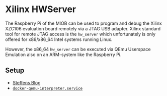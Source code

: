 # Xilinx HWServer

The Raspberry Pi of the MIOB can be used to program and debug the Xilinx XZC106 evaluation board remotely via a JTAG USB adapter.
Xilinx standard tool for remote JTAG access is the `hw_server` which unfortunately is only offered for x86/x86_64 Intel systems running Linux.

However, the x86_64 `hw_server` can be executed via QEmu Userspace Emulation also on an ARM-system like the Raspberry Pi.

## Setup

- [Steffens Blog](https://noteblok.net/2022/02/23/running-a-xilinx-hw_server-as-docker-container/)
- [`docker-qemu-interpreter.service`](../sw/docker-qemu-interpreter.service)
